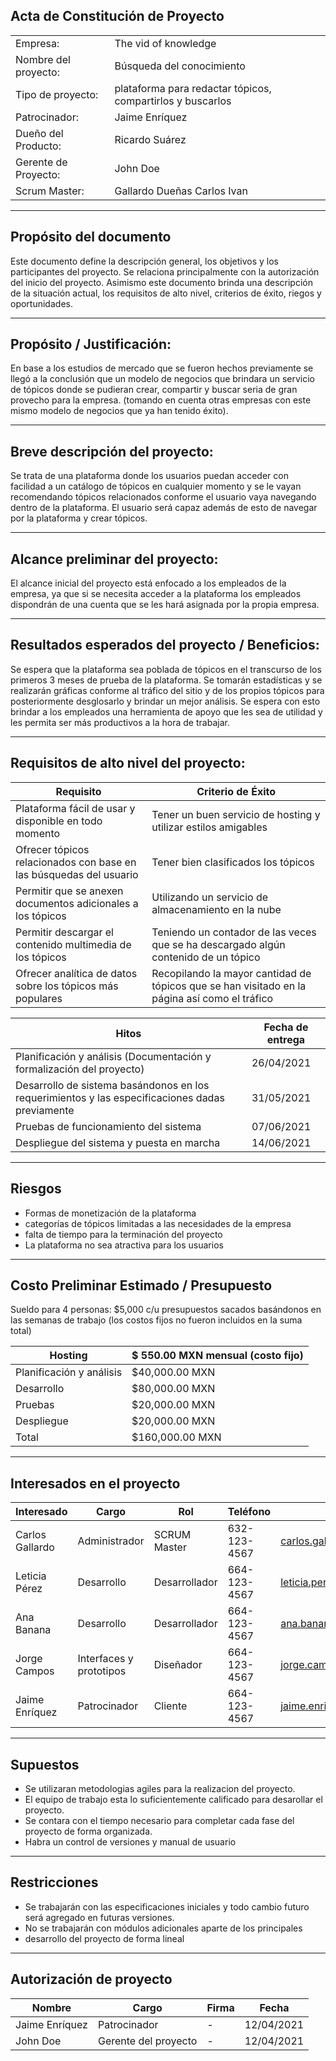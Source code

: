 ## Acta de Constitución de Proyecto

| | |
|---|---|
| Empresa:             | The vid of knowledge                                       |
| Nombre del proyecto: | Búsqueda del conocimiento                                  |
| Tipo de proyecto:    | plataforma para redactar tópicos, compartirlos y buscarlos |
| Patrocinador:        | Jaime Enríquez                             |
| Dueño del Producto:  | Ricardo Suárez                                             |
| Gerente de Proyecto: | John Doe                                                   |
| Scrum Master:        | Gallardo Dueñas Carlos Ivan                                |

---
## Propósito del documento

Este documento define la descripción general, los objetivos y los participantes del proyecto. Se
relaciona principalmente con la autorización del inicio del proyecto.
Asimismo este documento brinda una descripción de la situación actual, los requisitos de alto nivel,
criterios de éxito, riegos y oportunidades.

---
## Propósito / Justificación:
En base a los estudios de mercado que se fueron hechos previamente se llegó a la conclusión que un
modelo de negocios que brindara un servicio de tópicos donde se pudieran crear, compartir y buscar
seria de gran provecho para la empresa. (tomando en cuenta otras empresas con este mismo modelo
de negocios que ya han tenido éxito).

---
## Breve descripción del proyecto:
Se trata de una plataforma donde los usuarios puedan acceder con facilidad a un catálogo de tópicos
en cualquier momento y se le vayan recomendando tópicos relacionados conforme el usuario vaya
navegando dentro de la plataforma. El usuario será capaz además de esto de navegar por la
plataforma y crear tópicos.

----
## Alcance preliminar del proyecto:
El alcance inicial del proyecto está enfocado a los empleados de la empresa, ya que si se necesita
acceder a la plataforma los empleados dispondrán de una cuenta que se les hará asignada por la
propia empresa.

---
## Resultados esperados del proyecto / Beneficios:
Se espera que la plataforma sea poblada de tópicos en el transcurso de los primeros 3 meses de
prueba de la plataforma. Se tomarán estadísticas y se realizarán gráficas conforme al tráfico del sitio y
de los propios tópicos para posteriormente desglosarlo y brindar un mejor análisis. Se espera con esto
brindar a los empleados una herramienta de apoyo que les sea de utilidad y les permita ser más
productivos a la hora de trabajar.

---
## Requisitos de alto nivel del proyecto:
| Requisito                                                          | Criterio de Éxito                                                                              |
|--------------------------------------------------------------------|------------------------------------------------------------------------------------------------|
| Plataforma fácil de usar y disponible en todo momento              | Tener un buen servicio de hosting y utilizar estilos amigables                                 |
| Ofrecer tópicos relacionados con base en las búsquedas del usuario | Tener bien clasificados los tópicos                                                            |
| Permitir que se anexen documentos adicionales a los tópicos        | Utilizando un servicio de almacenamiento en la nube                                            |
| Permitir descargar el contenido multimedia de los tópicos          | Teniendo un contador de las veces que se ha descargado algún contenido de un tópico            |
| Ofrecer analítica de datos sobre los tópicos más populares         | Recopilando la mayor cantidad de tópicos que se han visitado en la página así como el tráfico  |

| Hitos                                                                                            | Fecha de entrega  |
|--------------------------------------------------------------------------------------------------|-------------------|
| Planificación y análisis (Documentación y formalización del proyecto)                            | 26/04/2021        |
| Desarrollo de sistema basándonos en los requerimientos y las especificaciones dadas previamente  | 31/05/2021        |
| Pruebas de funcionamiento del sistema                                                            | 07/06/2021        |
| Despliegue del sistema y puesta en marcha                                                        | 14/06/2021        |

---
## Riesgos 
- Formas de monetización de la plataforma
- categorías de tópicos limitadas a las necesidades de la empresa
- falta de tiempo para la terminación del proyecto
- La plataforma no sea atractiva para los usuarios

---
## Costo Preliminar Estimado / Presupuesto
Sueldo para 4 personas: $5,000 c/u
presupuestos sacados basándonos en las semanas de trabajo
(los costos fijos no fueron incluidos en la suma total)

| Hosting                  | $ 550.00 MXN mensual (costo fijo) |
|--------------------------|-----------------------------------|
| Planificación y análisis | $40,000.00 MXN                    |
| Desarrollo               | $80,000.00 MXN                    |
| Pruebas                  | $20,000.00 MXN                    |
| Despliegue               | $20,000.00 MXN                    |
| Total                    | $160,000.00 MXN                   |

---
## Interesados en el proyecto

| Interesado      | Cargo                   | Rol           | Teléfono     | Email                               |
|-----------------|-------------------------|---------------|--------------|-------------------------------------|
| Carlos Gallardo | Administrador           | SCRUM Master  | 632-123-4567 | carlos.gallardo17@tectijuana.edu.mx |
| Leticia Pérez   | Desarrollo              | Desarrollador | 664-123-4567 | leticia.perez17@tectijuana.edu.mx   |
| Ana Banana      | Desarrollo              | Desarrollador | 664-123-4567 | ana.banana17@tectijuana.edu.mx      |
| Jorge Campos    | Interfaces y prototipos | Diseñador     | 664-123-4567 | jorge.campos17@tectijuana.edu.mx    |
| Jaime Enríquez  | Patrocinador                | Cliente  | 664-123-4567 | jaime.enriquez@tectijuana.edu.mx    |

---
## Supuestos
- Se utilizaran metodologias agiles para la realizacion del proyecto. 
- El equipo de trabajo esta lo suficientemente calificado para desarollar el proyecto. 
- Se contara con el tiempo necesario para completar cada fase del proyecto de forma organizada. 
- Habra un control de versiones y manual de usuario 
---
## Restricciones
- Se trabajarán con las especificaciones iniciales y todo cambio futuro será agregado en futuras
versiones.
- No se trabajarán con módulos adicionales aparte de los principales
- desarrollo del proyecto de forma lineal
---
## Autorización de proyecto
| Nombre         | Cargo                | Firma | Fecha      |
|----------------|----------------------|-------|------------|
| Jaime Enríquez | Patrocinador         |  -     | 12/04/2021 |
| John Doe       | Gerente del proyecto |  -     | 12/04/2021 |
